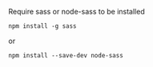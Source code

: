 Require sass or node-sass to be installed
```shell
npm install -g sass
```
or
```shell
npm install --save-dev node-sass
```